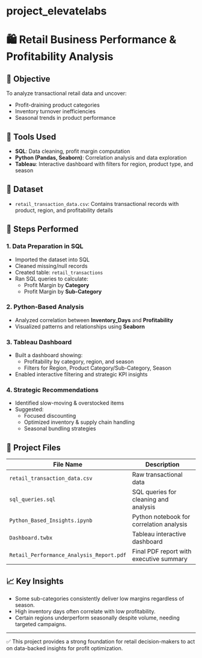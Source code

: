 # project_elevatelabs

# 🛍️ Retail Business Performance & Profitability Analysis

## 📌 Objective
To analyze transactional retail data and uncover:
- Profit-draining product categories
- Inventory turnover inefficiencies
- Seasonal trends in product performance

## 🧰 Tools Used
- **SQL**: Data cleaning, profit margin computation
- **Python (Pandas, Seaborn)**: Correlation analysis and data exploration
- **Tableau**: Interactive dashboard with filters for region, product type, and season

## 📂 Dataset
- `retail_transaction_data.csv`: Contains transactional records with product, region, and profitability details

## 🧪 Steps Performed

### 1. Data Preparation in SQL
- Imported the dataset into SQL
- Cleaned missing/null records  
- Created table: `retail_transactions`
- Ran SQL queries to calculate:
  - Profit Margin by **Category**
  - Profit Margin by **Sub-Category**

### 2. Python-Based Analysis
- Analyzed correlation between **Inventory_Days** and **Profitability**
- Visualized patterns and relationships using **Seaborn**

### 3. Tableau Dashboard
- Built a dashboard showing:
  - Profitability by category, region, and season
  - Filters for Region, Product Category/Sub-Category, Season
- Enabled interactive filtering and strategic KPI insights

### 4. Strategic Recommendations
- Identified slow-moving & overstocked items
- Suggested:
  - Focused discounting
  - Optimized inventory & supply chain handling
  - Seasonal bundling strategies

## 📁 Project Files

| File Name                                  | Description                                   |
|--------------------------------------------|-----------------------------------------------|
| `retail_transaction_data.csv`              | Raw transactional data                        |
| `sql_queries.sql`                          | SQL queries for cleaning and analysis         |
| `Python_Based_Insights.ipynb`              | Python notebook for correlation analysis      |
| `Dashboard.twbx`                           | Tableau interactive dashboard                 |
| `Retail_Performance_Analysis_Report.pdf`   | Final PDF report with executive summary       |

## 📈 Key Insights
- Some sub-categories consistently deliver low margins regardless of season.
- High inventory days often correlate with low profitability.
- Certain regions underperform seasonally despite volume, needing targeted campaigns.

---

✅ This project provides a strong foundation for retail decision-makers to act on data-backed insights for profit optimization.

